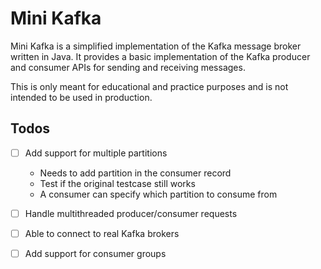 # Mini Kafka

Mini Kafka is a simplified implementation of the Kafka message broker written in Java. It provides a basic
implementation of the Kafka producer and consumer APIs for sending and receiving messages.

This is only meant for educational and practice purposes and is not intended to be used in production.

## Todos
- [ ] Add support for multiple partitions
  - Needs to add partition in the consumer record
  - Test if the original testcase still works
  - A consumer can specify which partition to consume from
  
- [ ] Handle multithreaded producer/consumer requests
- [ ] Able to connect to real Kafka brokers
- [ ] Add support for consumer groups
